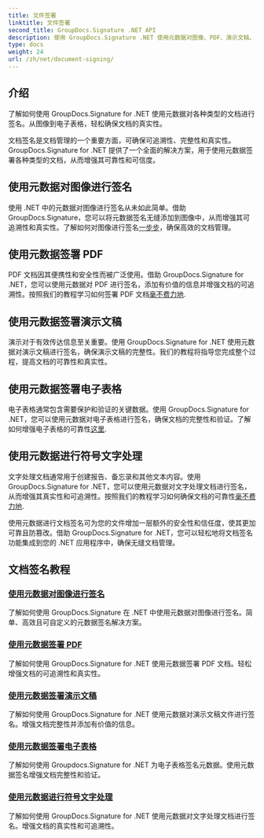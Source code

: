 ```yaml
---
title: 文件签署
linktitle: 文件签署
second_title: GroupDocs.Signature .NET API
description: 使用 GroupDocs.Signature .NET 使用元数据对图像、PDF、演示文稿、电子表格和 Word 文档进行签名。增强文件的真实性和完整性。
type: docs
weight: 24
url: /zh/net/document-signing/
---
```

## 介绍

了解如何使用 GroupDocs.Signature for .NET 使用元数据对各种类型的文档进行签名。从图像到电子表格，轻松确保文档的真实性。

文档签名是文档管理的一个重要方面，可确保可追溯性、完整性和真实性。 GroupDocs.Signature for .NET 提供了一个全面的解决方案，用于使用元数据签署各种类型的文档，从而增强其可靠性和可信度。

## 使用元数据对图像进行签名
使用 .NET 中的元数据对图像进行签名从未如此简单。借助 GroupDocs.Signature，您可以将元数据签名无缝添加到图像中，从而增强其可追溯性和真实性。了解如何对图像进行签名[一步步](./sign-image-with-metadata/)，确保高效的文档管理。

## 使用元数据签署 PDF
 PDF 文档因其便携性和安全性而被广泛使用。借助 GroupDocs.Signature for .NET，您可以使用元数据对 PDF 进行签名，添加有价值的信息并增强文档的可追溯性。按照我们的教程学习如何签署 PDF 文档[毫不费力地](./sign-pdf-with-metadata/).

## 使用元数据签署演示文稿
演示对于有效传达信息至关重要。使用 GroupDocs.Signature for .NET 使用元数据对演示文稿进行签名，确保演示文稿的完整性。我们的教程将指导您完成整个过程，提高文档的可靠性和真实性。

## 使用元数据签署电子表格
电子表格通常包含需要保护和验证的关键数据。使用 GroupDocs.Signature for .NET，您可以使用元数据对电子表格进行签名，确保文档的完整性和验证。了解如何增强电子表格的可靠性[这里](./sign-spreadsheet-with-metadata/).

## 使用元数据进行符号文字处理
文字处理文档通常用于创建报告、备忘录和其他文本内容。使用 GroupDocs.Signature for .NET，您可以使用元数据对文字处理文档进行签名，从而增强其真实性和可追溯性。按照我们的教程学习如何确保文档的可靠性[毫不费力地](./sign-word-processing-with-metadata/).

使用元数据进行文档签名可为您的文件增加一层额外的安全性和信任度，使其更加可靠且防篡改。借助 GroupDocs.Signature for .NET，您可以轻松地将文档签名功能集成到您的 .NET 应用程序中，确保无缝文档管理。

## 文档签名教程
### [使用元数据对图像进行签名](./sign-image-with-metadata/)
了解如何使用 GroupDocs.Signature 在 .NET 中使用元数据对图像进行签名。简单、高效且可自定义的元数据签名解决方案。
### [使用元数据签署 PDF](./sign-pdf-with-metadata/)
了解如何使用 GroupDocs.Signature for .NET 使用元数据签署 PDF 文档。轻松增强文档的可追溯性和真实性。
### [使用元数据签署演示文稿](./sign-presentation-with-metadata/)
了解如何使用 GroupDocs.Signature for .NET 使用元数据对演示文稿文件进行签名。增强文档完整性并添加有价值的信息。
### [使用元数据签署电子表格](./sign-spreadsheet-with-metadata/)
了解如何使用 Groupdocs.Signature for .NET 为电子表格签名元数据。使用元数据签名增强文档完整性和验证。
### [使用元数据进行符号文字处理](./sign-word-processing-with-metadata/)
了解如何使用 GroupDocs.Signature for .NET 使用元数据对文字处理文档进行签名。增强文档的真实性和可追溯性。